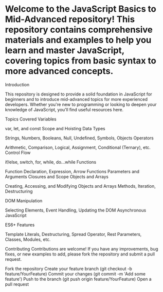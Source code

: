 # Welcome to the JavaScript Basics to Mid-Advanced repository! This repository contains comprehensive materials and examples to help you learn and master JavaScript, covering topics from basic syntax to more advanced concepts.

Introduction

This repository is designed to provide a solid foundation in JavaScript for beginners and to introduce mid-advanced topics for more experienced developers. Whether you're new to programming or looking to deepen your knowledge of JavaScript, you'll find useful resources here.


Topics Covered
Variables

var, let, and const
Scope and Hoisting
Data Types

Strings, Numbers, Booleans, Null, Undefined, Symbols, Objects
Operators

Arithmetic, Comparison, Logical, Assignment, Conditional (Ternary), etc.
Control Flow

if/else, switch, for, while, do...while
Functions

Function Declaration, Expression, Arrow Functions
Parameters and Arguments
Closures and Scope
Objects and Arrays

Creating, Accessing, and Modifying Objects and Arrays
Methods, Iteration, Destructuring

DOM Manipulation

Selecting Elements, Event Handling, Updating the DOM
Asynchronous JavaScript

ES6+ Features

Template Literals, Destructuring, Spread Operator, Rest Parameters, Classes, Modules, etc.

Contributing
Contributions are welcome! If you have any improvements, bug fixes, or new examples to add, please fork the repository and submit a pull request.

Fork the repository
Create your feature branch (git checkout -b feature/YourFeature)
Commit your changes (git commit -m 'Add some feature')
Push to the branch (git push origin feature/YourFeature)
Open a pull request


